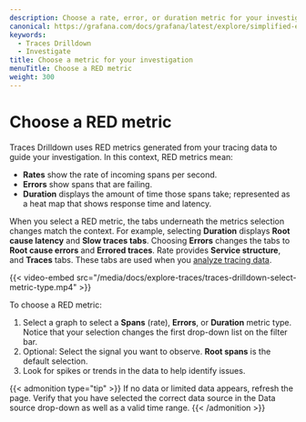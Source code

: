 ```yaml
---
description: Choose a rate, error, or duration metric for your investigation.
canonical: https://grafana.com/docs/grafana/latest/explore/simplified-exploration/traces/investigate/choose-red-metric/
keywords:
  - Traces Drilldown
  - Investigate
title: Choose a metric for your investigation
menuTitle: Choose a RED metric
weight: 300
---
```


# Choose a RED metric

Traces Drilldown uses RED metrics generated from your tracing data to guide your investigation.
In this context, RED metrics mean:

* **Rates** show the rate of incoming spans per second.
* **Errors** show spans that are failing.
* **Duration** displays the amount of time those spans take; represented as a heat map that shows response time and latency.

When you select a RED metric, the tabs underneath the metrics selection changes match the context.
For example, selecting **Duration** displays **Root cause latency** and **Slow traces tabs**.
Choosing **Errors** changes the tabs to **Root cause errors** and **Errored traces**. Rate provides **Service structure**, and **Traces** tabs.
These tabs are used when you [analyze tracing data](../analyze-tracing-data).

{{< video-embed src="/media/docs/explore-traces/traces-drilldown-select-metric-type.mp4" >}}

To choose a RED metric:

1. Select a graph to select a **Spans** (rate), **Errors**, or **Duration** metric type. Notice that your selection changes the first drop-down list on the filter bar.
1. Optional: Select the signal you want to observe. **Root spans** is the default selection.
1. Look for spikes or trends in the data to help identify issues.

{{< admonition type="tip" >}}
If no data or limited data appears, refresh the page. Verify that you have selected the correct data source in the Data source drop-down as well as a valid time range.
{{< /admonition >}}
